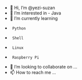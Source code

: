 - 👋 Hi, I’m @yezi-suzan
- 👀 I’m interested in 
      - Java
- 🌱 I’m currently learning 
-      Python
-      Shell
-      Linux
-      Raspberry Pi
- 💞️ I’m looking to collaborate on ...
- 📫 How to reach me ...

<!---
yezi-suzan/yezi-suzan is a ✨ special ✨ repository because its `README.md` (this file) appears on your GitHub profile.
You can click the Preview link to take a look at your changes.
--->
